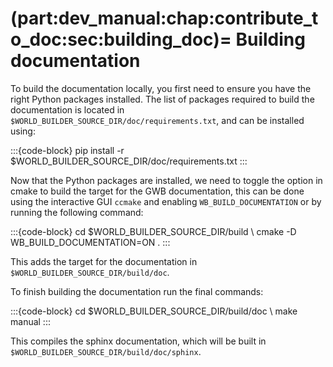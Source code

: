 (part:dev_manual:chap:contribute_to_doc:sec:building_doc)=
Building documentation
=========================

To build the documentation locally, you first need to ensure you have the right Python packages installed. The list of packages required to build the documentation is located in `$WORLD_BUILDER_SOURCE_DIR/doc/requirements.txt`, and can be installed using: 

:::{code-block}
pip install -r $WORLD_BUILDER_SOURCE_DIR/doc/requirements.txt
:::

Now that the Python packages are installed, we need to toggle the option in cmake to build the target for the GWB documentation, this can be done using the interactive GUI `ccmake` and enabling `WB_BUILD_DOCUMENTATION` or by running the following command:

:::{code-block}
cd $WORLD_BUILDER_SOURCE_DIR/build \\
cmake -D WB_BUILD_DOCUMENTATION=ON .
:::

This adds the target for the documentation in `$WORLD_BUILDER_SOURCE_DIR/build/doc`. 

To finish building the documentation run the final commands:

:::{code-block}
cd $WORLD_BUILDER_SOURCE_DIR/build/doc \\
make manual
:::

This compiles the sphinx documentation, which will be built in  `$WORLD_BUILDER_SOURCE_DIR/build/doc/sphinx`.

